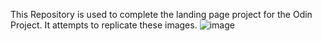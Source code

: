 This Repository is used to complete the landing page project for the Odin Project.
It attempts to replicate these images.
![image](https://github.com/brookej7/Landing-Page-Odin-Project/assets/147358957/f5ba3089-0874-4eba-b3fb-6edf8fd650f1)
